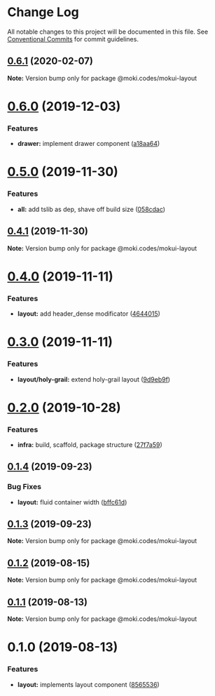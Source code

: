 # Change Log

All notable changes to this project will be documented in this file.
See [Conventional Commits](https://conventionalcommits.org) for commit guidelines.

## [0.6.1](https://github.com/moki/mokui/compare/@moki.codes/mokui-layout@0.6.0...@moki.codes/mokui-layout@0.6.1) (2020-02-07)

**Note:** Version bump only for package @moki.codes/mokui-layout





# [0.6.0](https://github.com/moki/mokui/compare/@moki.codes/mokui-layout@0.5.0...@moki.codes/mokui-layout@0.6.0) (2019-12-03)


### Features

* **drawer:** implement drawer component ([a18aa64](https://github.com/moki/mokui/commit/a18aa64d8392ef114a198184aed070e9a366bda1))





# [0.5.0](https://github.com/moki/mokui/compare/@moki.codes/mokui-layout@0.4.1...@moki.codes/mokui-layout@0.5.0) (2019-11-30)


### Features

* **all:** add tslib as dep, shave off build size ([058cdac](https://github.com/moki/mokui/commit/058cdac5f625b4ac346a28b6c12e0a3998599f0f))





## [0.4.1](https://github.com/moki/mokui/compare/@moki.codes/mokui-layout@0.4.0...@moki.codes/mokui-layout@0.4.1) (2019-11-30)

**Note:** Version bump only for package @moki.codes/mokui-layout





# [0.4.0](https://github.com/moki/mokui/compare/@moki.codes/mokui-layout@0.3.0...@moki.codes/mokui-layout@0.4.0) (2019-11-11)


### Features

* **layout:** add header_dense modificator ([4644015](https://github.com/moki/mokui/commit/4644015))





# [0.3.0](https://github.com/moki/mokui/compare/@moki.codes/mokui-layout@0.2.0...@moki.codes/mokui-layout@0.3.0) (2019-11-11)


### Features

* **layout/holy-grail:** extend holy-grail layout ([9d9eb9f](https://github.com/moki/mokui/commit/9d9eb9f))





# [0.2.0](https://github.com/moki/mokui/compare/@moki.codes/mokui-layout@0.1.4...@moki.codes/mokui-layout@0.2.0) (2019-10-28)


### Features

* **infra:** build, scaffold, package structure ([27f7a59](https://github.com/moki/mokui/commit/27f7a59))





## [0.1.4](https://github.com/moki/mokui/compare/@moki.codes/mokui-layout@0.1.3...@moki.codes/mokui-layout@0.1.4) (2019-09-23)


### Bug Fixes

* **layout:** fluid container width ([bffc61d](https://github.com/moki/mokui/commit/bffc61d))





## [0.1.3](https://github.com/moki/mokui/compare/@moki.codes/mokui-layout@0.1.2...@moki.codes/mokui-layout@0.1.3) (2019-09-23)

**Note:** Version bump only for package @moki.codes/mokui-layout





## [0.1.2](https://github.com/moki/mokui/compare/@moki.codes/mokui-layout@0.1.1...@moki.codes/mokui-layout@0.1.2) (2019-08-15)

**Note:** Version bump only for package @moki.codes/mokui-layout





## [0.1.1](https://github.com/moki/mokui/compare/@moki.codes/mokui-layout@0.1.0...@moki.codes/mokui-layout@0.1.1) (2019-08-13)

**Note:** Version bump only for package @moki.codes/mokui-layout





# 0.1.0 (2019-08-13)


### Features

* **layout:** implements layout component ([8565536](https://github.com/moki/mokui/commit/8565536))
